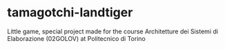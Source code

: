 # tamagotchi-landtiger
Little game, special project made for the course Architetture dei Sistemi di Elaborazione (02GOLOV) at Politecnico di Torino
